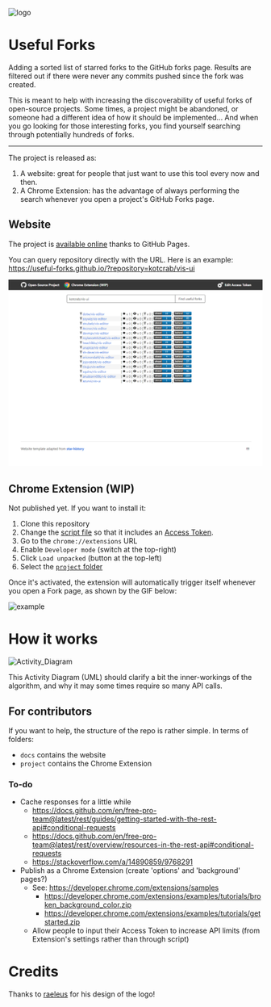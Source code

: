 ![logo](media/useful-forks-logo.png)

# Useful Forks
Adding a sorted list of starred forks to the GitHub forks page.
Results are filtered out if there were never any commits pushed since the fork was created.

This is meant to help with increasing the discoverability of useful forks of open-source projects.
Some times, a project might be abandoned, or someone had a different idea of how it should be implemented...
And when you go looking for those interesting forks, you find yourself searching through potentially hundreds of forks.

---

The project is released as:
1. A website: great for people that just want to use this tool every now and then.
2. A Chrome Extension: has the advantage of always performing the search whenever you open a project's GitHub Forks page.

## Website
The project is [available online](https://useful-forks.github.io/) thanks to GitHub Pages.

You can query repository directly with the URL. Here is an example: https://useful-forks.github.io/?repository=kotcrab/vis-ui

![website example](media/website_example_1.png)

## Chrome Extension (WIP)
Not published yet. If you want to install it:
1. Clone this repository
2. Change the [script file](project/useful-forks.js) so that it includes an [Access Token](https://github.com/settings/tokens/new?scopes=repo&description=UsefulForks).
3. Go to the `chrome://extensions` URL
4. Enable `Developer mode` (switch at the top-right)
5. Click `Load unpacked` (button at the top-left)
6. Select the [`project` folder](project)

Once it's activated, the extension will automatically trigger itself whenever you open a Fork page, as shown by the GIF below:

![example](media/demo.gif)

# How it works
![Activity_Diagram](media/query-diagram.png)

This Activity Diagram (UML) should clarify a bit the inner-workings of the algorithm, and why it may some times require so many API calls.

## For contributors
If you want to help, the structure of the repo is rather simple. In terms of folders:
* `docs` contains the website
* `project` contains the Chrome Extension

### To-do
* Cache responses for a little while 
  * https://docs.github.com/en/free-pro-team@latest/rest/guides/getting-started-with-the-rest-api#conditional-requests
  * https://docs.github.com/en/free-pro-team@latest/rest/overview/resources-in-the-rest-api#conditional-requests
  * https://stackoverflow.com/a/14890859/9768291
* Publish as a Chrome Extension (create 'options' and 'background' pages?)
  * See: https://developer.chrome.com/extensions/samples
    * https://developer.chrome.com/extensions/examples/tutorials/broken_background_color.zip
    * https://developer.chrome.com/extensions/examples/tutorials/getstarted.zip
  * Allow people to input their Access Token to increase API limits (from Extension's settings rather than through script)

# Credits
Thanks to [raeleus](https://github.com/raeleus) for his design of the logo!